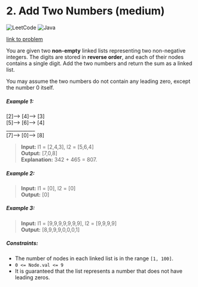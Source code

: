 # 2. Add Two Numbers (medium)

![LeetCode](https://img.shields.io/badge/LeetCode-000000?style=for-the-badge&logo=LeetCode&logoColor=#d16c06)
![Java](https://img.shields.io/badge/java-%23ED8B00.svg?style=for-the-badge&logo=openjdk&logoColor=white)

[link to problem](https://leetcode.com/problems/add-two-numbers/)

You are given two **non-empty** linked lists representing two non-negative integers. The digits are stored in **reverse
order**, and each of their nodes contains a single digit. Add the two numbers and return the sum as a linked list.

You may assume the two numbers do not contain any leading zero, except the number 0 itself.

##### Example 1:

[2]--> [4]--> [3]<br>
[5]--> [6]--> [4]<br>
____________ <br>
[7]--> [0]--> [8]<br>

> **Input:** l1 = [2,4,3], l2 = [5,6,4] <br>
> **Output:** [7,0,8] <br>
> **Explanation:** 342 + 465 = 807. <br>

##### Example 2:

> **Input:** l1 = [0], l2 = [0] <br>
> **Output:** [0] <br>

##### Example 3:

> **Input:** l1 = [9,9,9,9,9,9,9], l2 = [9,9,9,9] <br>
> **Output:** [8,9,9,9,0,0,0,1] <br>

##### Constraints:

* The number of nodes in each linked list is in the range `[1, 100]`.
* `0 <= Node.val <= 9`
* It is guaranteed that the list represents a number that does not have leading zeros.